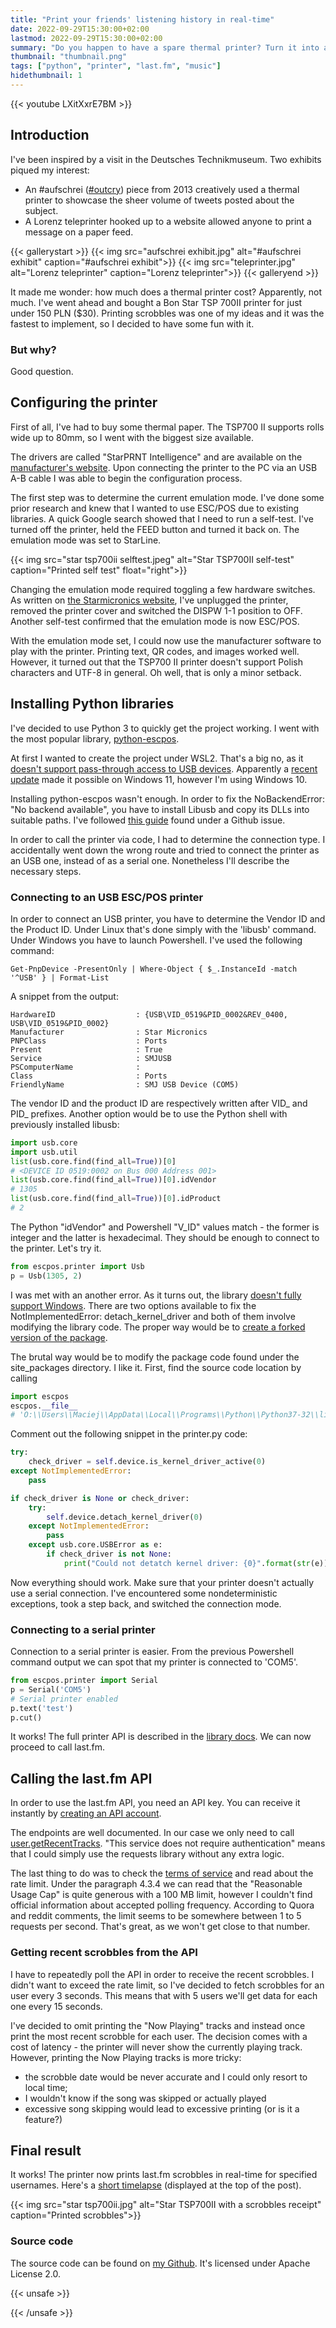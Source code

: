 ```yaml
---
title: "Print your friends' listening history in real-time"
date: 2022-09-29T15:30:00+02:00
lastmod: 2022-09-29T15:30:00+02:00
summary: "Do you happen to have a spare thermal printer? Turn it into a live feed of your friends' listening history."
thumbnail: "thumbnail.png"
tags: ["python", "printer", "last.fm", "music"]
hidethumbnail: 1
---
```


{{< youtube LXitXxrE7BM >}}

## Introduction

I've been inspired by a visit in the Deutsches Technikmuseum. Two exhibits piqued my interest:

- An #aufschrei ([#outcry](https://en.wikipedia.org/wiki/Aufschrei)) piece from 2013 creatively used a thermal printer to showcase the sheer volume of tweets posted about the subject. 
- A Lorenz teleprinter hooked up to a website allowed anyone to print a message on a paper feed.

{{< gallerystart >}}
{{< img src="aufschrei exhibit.jpg" alt="#aufschrei exhibit" caption="#aufschrei exhibit">}}
{{< img src="teleprinter.jpg" alt="Lorenz teleprinter" caption="Lorenz teleprinter">}}
{{< galleryend >}}

It made me wonder: how much does a thermal printer cost? Apparently, not much. I've went ahead and bought a Bon Star TSP 700II printer for just under 150 PLN ($30). Printing scrobbles was one of my ideas and it was the fastest to implement, so I decided to have some fun with it.

### But why?

Good question.

## Configuring the printer
First of all, I've had to buy some thermal paper. The TSP700 II supports rolls wide up to 80mm, so I went with the biggest size available.

The drivers are called "StarPRNT Intelligence" and are available on the [manufacturer's website](https://starmicronics.com/support/download/starprnt-intelligence-software-full-v3-7-2/). Upon connecting the printer to the PC via an USB A-B cable I was able to begin the configuration process.

The first step was to determine the current emulation mode. I've done some prior research and knew that I wanted to use ESC/POS due to existing libraries. A quick Google search showed that I need to run a self-test. I've turned off the printer, held the FEED button and turned it back on. The emulation mode was set to StarLine.

{{< img src="star tsp700ii selftest.jpeg" alt="Star TSP700II self-test" caption="Printed self test" float="right">}}

Changing the emulation mode required toggling a few hardware switches. As written on [the Starmicronics website](https://starmicronics.com/help-center/knowledge-base/how-to-switch-emulations-on-star-desktop-printers/), I've unplugged the printer, removed the printer cover and switched the DISPW 1-1 position to OFF. Another self-test confirmed that the emulation mode is now ESC/POS.

With the emulation mode set, I could now use the manufacturer software to play with the printer. Printing text, QR codes, and images worked well. However, it turned out that the TSP700 II printer doesn't support Polish characters and UTF-8 in general. Oh well, that is only a minor setback.  

## Installing Python libraries
I've decided to use Python 3 to quickly get the project working. I went with the most popular library, [python-escpos](https://python-escpos.readthedocs.io/en/latest/user/usage.html).

At first I wanted to create the project under WSL2. That's a big no, as it [doesn't support pass-through access to USB devices](https://github.com/microsoft/WSL/issues/5158). Apparently a [recent update](https://devblogs.microsoft.com/commandline/connecting-usb-devices-to-wsl/) made it possible on Windows 11, however I'm using Windows 10.

Installing python-escpos wasn't enough. In order to fix the NoBackendError: "No backend available", you have to install Libusb and copy its DLLs into suitable paths. I've followed [this guide](https://github.com/pyusb/pyusb/issues/120#issuecomment-322058585) found under a Github issue.

In order to call the printer via code, I had to determine the connection type. I accidentally went down the wrong route and tried to connect the printer as an USB one, instead of as a serial one. Nonetheless I'll describe the necessary steps.

### Connecting to an USB ESC/POS printer
In order to connect an USB printer, you have to determine the Vendor ID and the Product ID. Under Linux that's done simply with the 'libusb' command. Under Windows you have to launch Powershell. I've used the following command: 

```
Get-PnpDevice -PresentOnly | Where-Object { $_.InstanceId -match '^USB' } | Format-List
```

A snippet from the output:

```
HardwareID                  : {USB\VID_0519&PID_0002&REV_0400, USB\VID_0519&PID_0002}
Manufacturer                : Star Micronics
PNPClass                    : Ports
Present                     : True
Service                     : SMJUSB
PSComputerName              :
Class                       : Ports
FriendlyName                : SMJ USB Device (COM5)
```

The vendor ID and the product ID are respectively written after VID_ and PID_ prefixes. Another option would be to use the Python shell with previously installed libusb:

```python
import usb.core
import usb.util
list(usb.core.find(find_all=True))[0]
# <DEVICE ID 0519:0002 on Bus 000 Address 001>
list(usb.core.find(find_all=True))[0].idVendor
# 1305
list(usb.core.find(find_all=True))[0].idProduct
# 2
```

The Python "idVendor" and Powershell "V_ID" values match - the former is integer and the latter is hexadecimal. They should be enough to connect to the printer. Let's try it.

```python
from escpos.printer import Usb
p = Usb(1305, 2) 
```

I was met with an another error. As it turns out, the library [doesn't fully support Windows](https://nyorikakar.medium.com/printing-with-python-and-epson-pos-printer-fbd17e127b6c). There are two options available to fix the NotImplementedError: detach_kernel_driver and both of them involve modifying the library code. The proper way would be to [create a forked version of the package](https://stackoverflow.com/questions/23075397/python-how-to-edit-an-installed-package).

The brutal way would be to modify the package code found under the site_packages directory. I like it. First, find the source code location by calling 
```python
import escpos
escpos.__file__
# 'O:\\Users\\Maciej\\AppData\\Local\\Programs\\Python\\Python37-32\\lib\\site-packages\\escpos\\__init__.py'
```

Comment out the following snippet in the printer.py code:
```python
try:
	check_driver = self.device.is_kernel_driver_active(0)
except NotImplementedError:
	pass

if check_driver is None or check_driver:
	try:
		self.device.detach_kernel_driver(0)
	except NotImplementedError:
		pass
	except usb.core.USBError as e:
		if check_driver is not None:
			print("Could not detatch kernel driver: {0}".format(str(e)))
```
Now everything should work. Make sure that your printer doesn't actually use a serial connection. I've encountered some nondeterministic exceptions, took a step back, and switched the connection mode. 

### Connecting to a serial printer
Connection to a serial printer is easier. From the previous Powershell command output we can spot that my printer is connected to 'COM5'. 

```python
from escpos.printer import Serial
p = Serial('COM5')
# Serial printer enabled
p.text('test')
p.cut()
```

It works! The full printer API is described in the [library docs](https://python-escpos.readthedocs.io/en/latest/). We can now proceed to call last.fm.

## Calling the last.fm API
In order to use the last.fm API, you need an API key. You can receive it instantly by [creating an API account](https://www.last.fm/api/account/create). 

The endpoints are well documented. In our case we only need to call [user.getRecentTracks](https://www.last.fm/api/show/user.getRecentTracks). "This service does not require authentication" means that I could simply use the requests library without any extra logic. 

The last thing to do was to check the [terms of service](https://www.last.fm/api/tos) and read about the rate limit. Under the paragraph 4.3.4 we can read that the "Reasonable Usage Cap" is quite generous with a 100 MB limit, however I couldn't find official information about accepted polling frequency. According to Quora and reddit comments, the limit seems to be somewhere between 1 to 5 requests per second. That's great, as we won't get close to that number.

### Getting recent scrobbles from the API
I have to repeatedly poll the API in order to receive the recent scrobbles. I didn't want to exceed the rate limit, so I've decided to fetch scrobbles for an user every 3 seconds. This means that with 5 users we'll get data for each one every 15 seconds.

I've decided to omit printing the "Now Playing" tracks and instead once print the most recent scrobble for each user. The decision comes with a cost of latency - the printer will never show the currently playing track. However, printing the Now Playing tracks is more tricky:
- the scrobble date would be never accurate and I could only resort to local time;
- I wouldn't know if the song was skipped or actually played
- excessive song skipping would lead to excessive printing (or is it a feature?)


## Final result
It works! The printer now prints last.fm scrobbles in real-time for specified usernames. Here's a [short timelapse](https://www.youtube.com/watch?v=LXitXxrE7BM) (displayed at the top of the post).

{{< img src="star tsp700ii.jpg" alt="Star TSP700II with a scrobbles receipt" caption="Printed scrobbles">}}

### Source code
The source code can be found on [my Github](https://github.com/asdfMaciej/scrobbles-printer). It's licensed under Apache License 2.0.

{{< unsafe >}}
<div class="github-code">
<script src="https://emgithub.com/embed-v2.js?target=https%3A%2F%2Fgithub.com%2FasdfMaciej%2Fscrobbles-printer%2Fblob%2Fmain%2Frun.py&style=github&type=code&showBorder=on&showLineNumbers=on&showFileMeta=on&showFullPath=on&showCopy=on"></script>
</div>
{{< /unsafe >}}
